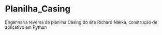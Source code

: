 # Planilha_Casing
Engenharia reversa da planilha Casing do site Richard Nakka, construção de aplicativo em Python
